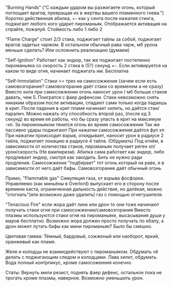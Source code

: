 "Burning Hands" (“С каждым ударом вы разжигаете огонь, который поглощает врагов, превращая их в жертвы вашего пламенного гнева.”) Коротко действенная абилка, +- как у сента после нажатия стинга, поджигает любого кого ударит пироманьяк. Отображается активация на спрайте, пожалуй. Стоймость либо 1 либо 2

"Flame Charge" стоит 2/3 стака, поджигает тайлы за собой, поджигает врагов задетых чаржом. В остальном обычный рава чарж, мб урона меньше сделать? Или осложнить реализацию (думаем)

"Self-Ignition" Работает как эндюр, так же поджигает постепенно пироманьяка со скорость 2 стака в (5?) секунд +-. Если активируется на каком то виде огня, начинает поджигать им. Бесплатна

"Self-Immolation" Стаки >= трех на самосожжение (зачем если есть самовозгорание? самовозгорание даёт стаки со временем а не сразу) 
Вместо хила при самосожжении огонь наносит урон / мб больше стаков давать, чем 5. Поигратся с фаер дефенсом.
Стаки невозможно снять никаким образом после активации, спадают сами только когда падаешь в крит. После падения в крит пламя начинает хилить, но даётся стан/паралич. Можно нажать эту способность второй раз, (после кд 3 секунд) во время её работы, что бы сразу упасть в крит на максимум -хп. 
За пиромоньяком тянится огонь во время самосожжения
Так же пассивно удары поджигают
При нажатии самосожжения даётся фул хп
При нажатии происходит взрыв, откидывает, наносит урон в радиусе 2 тайла, поджигает локацию в радиусе 4 тайла. (Обдумать)
Под огнём, в зависимости от количества стаков, пироманьяк получает реген хп/урон/скорость (Не вампиризм). 
Абилка сама работает как эндюр, либо продливает эндюр, смотря как закодить. Бить не нужно ради продления.
Самосожжение "подбирает" тот огонь который на раве, и в зависимости от него даёт бафы. Самовозгорание даёт обычный огонь

Примо, "Flammable gas" Симуляция газа, от взрыва фосфорки. Управляемо (как миньёны в Overlord) выпускает его в сторону после времени каста, ограниченная дальность действия, но далёкая, можно "отогнать"(или возможно даже удалить) газ с помощью огнетушителя.

"Tenacious Fire" если жора даёт линк или дрон то они тоже начинают получать стаки огня при самосожжении/самовозгорания
Вместо плазмы используются стаки огня на пироманьяке, высасывания души у маров бесплатно. Возможно жора должен просто получать по ебалу, а дрон может лутать бафы как мини пироманьяк? Было бы смешно.

Цветовая гамма: Тёмный, бардовый, сожженый или наоборот, яркий, оранжевый как пламя.

Желе и колодцы не взаимодействуют с пироманьяком. Обдумать чё делать с поджигающим следом и колодцами. Лава хилит, обдумать. Вода полный контрпикус, кроме самосоженния конечно.

Статы: Вернуть мили резист, поднять фаер дефенс, остальное пока не трогать кроме плазмы, наверное. Возможно уменьшить урон.

